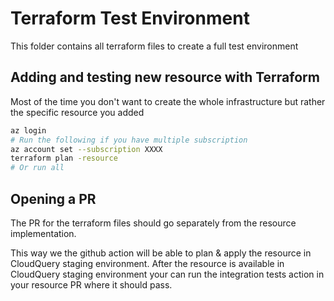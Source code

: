 # Terraform Test Environment

This folder contains all terraform files to create a full test environment

## Adding and testing new resource with Terraform

Most of the time you don't want to create the whole infrastructure but rather the specific resource you added

```bash
az login
# Run the following if you have multiple subscription
az account set --subscription XXXX
terraform plan -resource
# Or run all
```

## Opening a PR

The PR for the terraform files should go separately from the resource implementation.

This way we the github action will be able to plan & apply the resource in CloudQuery staging environment.
After the resource is available in CloudQuery staging environment your can run the integration tests action in your resource PR where it should pass.
